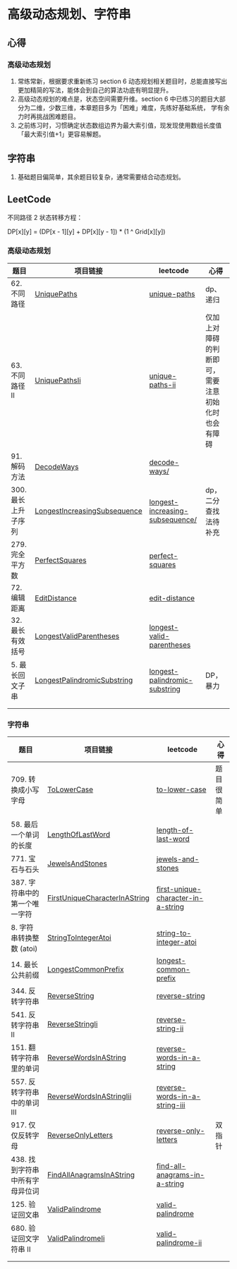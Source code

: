 # 高级动态规划、字符串

## 心得

### 高级动态规划

1. 常练常新，根据要求重新练习 section 6 动态规划相关题目时，总能直接写出更加精简的写法，能体会到自己的算法功底有明显提升。
2. 高级动态规划的难点是，状态空间需要升维。section 6 中已练习的题目大部分为二维，少数三维，本章题目多为「困难」难度，先练好基础系统， 学有余力时再挑战困难题目。
3. 之前练习时，习惯确定状态数组边界为最大索引值，现发现使用数组长度值「最大索引值+1」更容易解题。

## 字符串

1. 基础题目偏简单，其余题目较复杂，通常需要结合动态规划。

## LeetCode

不同路径 2 状态转移方程：

DP[x][y] = (DP[x - 1][y] + DP[x][y - 1]) * (1 ^ Grid[x][y])

### 高级动态规划

| 题目 | 项目链接 | leetcode | 心得 |
|---|---|---|---|
| 62. 不同路径 | [UniquePaths](leetcode9/UniquePaths.java) | [unique-paths](https://leetcode-cn.com/problems/unique-paths/) | dp、递归 |
| 63. 不同路径 II | [UniquePathsIi](leetcode9/UniquePathsIi.java) | [unique-paths-ii](https://leetcode-cn.com/problems/unique-paths-ii/) | 仅加上对障碍的判断即可，需要注意初始化时也会有障碍 |
| 91. 解码方法 | [DecodeWays](leetcode9/DecodeWays.java) | [decode-ways/](https://leetcode-cn.com/problems/decode-ways/) |   |
| 300. 最长上升子序列 | [LongestIncreasingSubsequence](leetcode9/LongestIncreasingSubsequence.java) | [longest-increasing-subsequence/](https://leetcode-cn.com/problems/longest-increasing-subsequence/) | dp，二分查找法待补充 |
| 279. 完全平方数 | [PerfectSquares](leetcode9/PerfectSquares.java) | [perfect-squares](https://leetcode-cn.com/problems/perfect-squares/) |   |
| 72. 编辑距离 | [EditDistance](leetcode9/EditDistance.java) | [edit-distance](https://leetcode-cn.com/problems/edit-distance/) |   |
| 32. 最长有效括号 | [LongestValidParentheses](leetcode9/LongestValidParentheses.java) | [longest-valid-parentheses](https://leetcode-cn.com/problems/longest-valid-parentheses/) |   |
| 5. 最长回文子串 | [LongestPalindromicSubstring](leetcode9/LongestPalindromicSubstring.java) | [longest-palindromic-substring](https://leetcode-cn.com/problems/longest-palindromic-substring/) | DP，暴力 |
|  | []() | []() |   |
|  |  |  |   |

### 字符串

| 题目 | 项目链接 | leetcode | 心得 |
|---|---|---|---|
| 709. 转换成小写字母 | [ToLowerCase](leetcode9/ToLowerCase.java) | [to-lower-case](https://leetcode-cn.com/problems/to-lower-case/) | 题目很简单 |
| 58. 最后一个单词的长度 | [LengthOfLastWord](leetcode9/LengthOfLastWord.java) | [length-of-last-word](https://leetcode-cn.com/problems/length-of-last-word/) |   |
| 771. 宝石与石头 | [JewelsAndStones](leetcode9/JewelsAndStones.java) | [jewels-and-stones](https://leetcode-cn.com/problems/jewels-and-stones/) |   |
| 387. 字符串中的第一个唯一字符 | [FirstUniqueCharacterInAString](leetcode9/FirstUniqueCharacterInAString.java) | [first-unique-character-in-a-string](https://leetcode-cn.com/problems/first-unique-character-in-a-string/) |   |
| 8. 字符串转换整数 (atoi) | [StringToIntegerAtoi](leetcode9/StringToIntegerAtoi.java) | [string-to-integer-atoi](https://leetcode-cn.com/problems/string-to-integer-atoi/) |   |
| 14. 最长公共前缀 | [LongestCommonPrefix](leetcode9/LongestCommonPrefix.java) | [longest-common-prefix](https://leetcode-cn.com/problems/longest-common-prefix/) |   |
| 344. 反转字符串 | [ReverseString](leetcode9/ReverseString.java) | [reverse-string](https://leetcode-cn.com/problems/reverse-string/) |   |
| 541. 反转字符串 II | [ReverseStringIi](leetcode9/ReverseStringIi.java) | [reverse-string-ii](https://leetcode-cn.com/problems/reverse-string-ii/) |   |
| 151. 翻转字符串里的单词 | [ReverseWordsInAString](leetcode9/ReverseWordsInAString.java) | [reverse-words-in-a-string](https://leetcode-cn.com/problems/reverse-words-in-a-string/) |   |
| 557. 反转字符串中的单词 III | [ReverseWordsInAStringIii](leetcode9/ReverseWordsInAStringIii.java) | [reverse-words-in-a-string-iii](https://leetcode-cn.com/problems/reverse-words-in-a-string-iii/) |   |
| 917. 仅仅反转字母 | [ReverseOnlyLetters](leetcode9/ReverseOnlyLetters.java) | [reverse-only-letters](https://leetcode-cn.com/problems/reverse-only-letters/) | 双指针 |
| 438. 找到字符串中所有字母异位词 | [FindAllAnagramsInAString](leetcode9/FindAllAnagramsInAString.java) | [find-all-anagrams-in-a-string](https://leetcode-cn.com/problems/find-all-anagrams-in-a-string/) |   |
| 125. 验证回文串 | [ValidPalindrome](leetcode9/ValidPalindrome.java) | [valid-palindrome](https://leetcode-cn.com/problems/valid-palindrome/) |   |
| 680. 验证回文字符串 Ⅱ | [ValidPalindromeIi](leetcode9/ValidPalindromeIi.java) | [valid-palindrome-ii](https://leetcode-cn.com/problems/valid-palindrome-ii/) |   |
|  | []() | []() |   |
|  |  |  |   |
